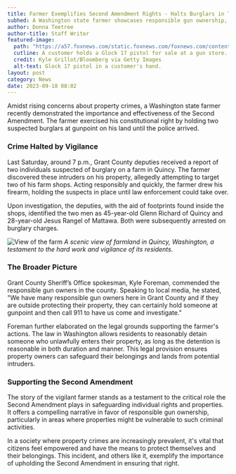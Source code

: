 ```yaml
---
title: Farmer Exemplifies Second Amendment Rights - Halts Burglars in Their Tracks
subhed: A Washington state farmer showcases responsible gun ownership, protecting property from potential theft.
author: Donna Teetree
author-title: Staff Writer
featured-image: 
  path: "https://a57.foxnews.com/static.foxnews.com/foxnews.com/content/uploads/2023/01/720/405/Gun.png?ve=1&tl=1"
  cutline: A customer holds a Glock 17 pistol for sale at a gun store.
  credit: Kyle Grillot/Bloomberg via Getty Images
  alt-text: Glock 17 pistol in a customer's hand.
layout: post
category: News
date: 2023-09-18 08:02
---
```


Amidst rising concerns about property crimes, a Washington state farmer recently demonstrated the importance and effectiveness of the Second Amendment. The farmer exercised his constitutional right by holding two suspected burglars at gunpoint on his land until the police arrived.

### Crime Halted by Vigilance

Last Saturday, around 7 p.m., Grant County deputies received a report of two individuals suspected of burglary on a farm in Quincy. The farmer discovered these intruders on his property, allegedly attempting to target two of his farm shops. Acting responsibly and quickly, the farmer drew his firearm, holding the suspects in place until law enforcement could take over.

Upon investigation, the deputies, with the aid of footprints found inside the shops, identified the two men as 45-year-old Glenn Richard of Quincy and 28-year-old Jesus Rangel of Mattawa. Both were subsequently arrested on burglary charges.

![View of the farm](https://a57.foxnews.com/static.foxnews.com/foxnews.com/content/uploads/2023/09/720/405/grantcount2.png?ve=1&tl=1)
*A scenic view of farmland in Quincy, Washington, a testament to the hard work and vigilance of its residents.*

### The Broader Picture

Grant County Sheriff’s Office spokesman, Kyle Foreman, commended the responsible gun owners in the county. Speaking to local media, he stated, "We have many responsible gun owners here in Grant County and if they are outside protecting their property, they can certainly hold someone at gunpoint and then call 911 to have us come and investigate."

Foreman further elaborated on the legal grounds supporting the farmer's actions. The law in Washington allows residents to reasonably detain someone who unlawfully enters their property, as long as the detention is reasonable in both duration and manner. This legal provision ensures property owners can safeguard their belongings and lands from potential intruders.

### Supporting the Second Amendment

The story of the vigilant farmer stands as a testament to the critical role the Second Amendment plays in safeguarding individual rights and properties. It offers a compelling narrative in favor of responsible gun ownership, particularly in areas where properties might be vulnerable to such criminal activities.

In a society where property crimes are increasingly prevalent, it's vital that citizens feel empowered and have the means to protect themselves and their belongings. This incident, and others like it, exemplify the importance of upholding the Second Amendment in ensuring that right.
